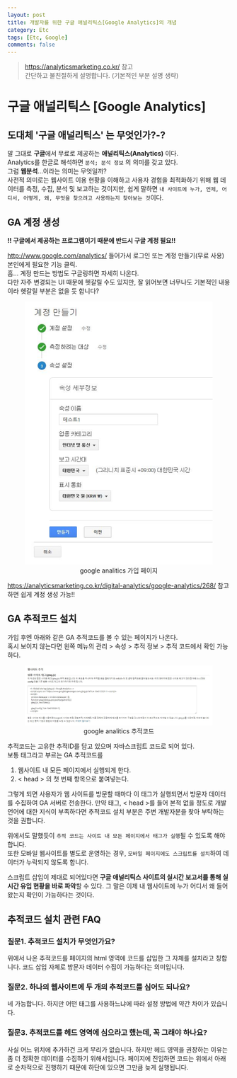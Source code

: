 ```yaml
---
layout: post
title: 개발자를 위한 구글 애널리틱스[Google Analytics]의 개념
category: Etc
tags: [Etc, Google]
comments: false
---
```

> <https://analyticsmarketing.co.kr/> 참고  
> 간단하고 불친절하게 설명합니다. (기본적인 부분 설명 생략)

# 구글 애널리틱스 [Google Analytics]

## 도대체 '구글 애널리틱스' 는 무엇인가?-?

말 그대로 **구글**에서 무료로 제공하는 **애널리틱스(Analytics)** 이다.  
Analytics를 한글로 해석하면 `분석; 분석 정보` 의 의미를 갖고 있다.  
그럼 **웹분석**...이라는 의미는 무엇일까?  
사전적 의미로는 웹사이트 이용 현황을 이해하고 사용자 경험을 최적화하기 위해 웹 데이터를 측정, 수집, 분석 및 보고하는 것이지만, 쉽게 말하면 `내 사이트에 누가, 언제, 어디서, 어떻게, 왜, 무엇을 찾으려고 사용하는지 찾아보는 것`이다.

## GA 계정 생성

**!! 구글에서 제공하는 프로그램이기 때문에 반드시 구글 계정 필요!!**

<http://www.google.com/analytics/> 들어가서 로그인 또는 계정 만들기(무료 사용) 본인에게 필요한 기능 클릭.  
흠... 계정 만드는 방법도 구글링하면 자세히 나온다.  
다만 자주 변경되는 UI 때문에 헷갈릴 수도 있지만, 잘 읽어보면 너무나도 기본적인 내용이라 헷갈릴 부분은 없을 듯 합니다?  

<center>
<figure>
<img src="/assets/post-img/etc/google-analitics-join.jpg" alt="">
<figcaption>google analitics 가입 페이지</figcaption>
</figure>
</center>
  
<https://analyticsmarketing.co.kr/digital-analytics/google-analytics/268/> 참고 하면 쉽게 계정 생성 가능!!

## GA 추적코드 설치

가입 후엔 아래와 같은 GA 추적코드를 볼 수 있는 페이지가 나온다.  
혹시 보이지 않는다면 왼쪽 메뉴의 관리 > 속성 > 추적 정보 > 추적 코드에서 확인 가능하다.

<center>
<figure>
<img src="/assets/post-img/etc/google-analitics-code.jpg" alt="">
<figcaption>google analitics 추적코드</figcaption>
</figure>
</center>

추적코드는 고유한 추적ID를 담고 있으며 자바스크립트 코드로 되어 있다.  
보통 태그라고 부르는 GA 추적코드를 

1. 웹사이트 내 모든 페이지에서 실행되게 한다.
2. < head > 의 첫 번째 항목으로 붙여넣는다.

그렇게 되면 사용자가 웹 사이트를 방문할 때마다 이 태그가 실행되면서 방문자 데이터를 수집하여 GA 서버로 전송한다.
만약 태그, < head >를 들어 본적 없을 정도로 개발 언어에 대한 지식이 부족하다면 추적코드 설치 부분은 주변 개발자분을 찾아 부탁하는 것을 권합니다.  

위에서도 말했듯이 `추적 코드는 사이트 내 모든 페이지에서 태그가 실행`될 수 있도록 해야합니다.  
또한 모바일 웹사이트를 별도로 운영하는 경우, `모바일 페이지에도 스크립트를 설치`하여 데이터가 누락되지 않도록 합니다.  
  
스크립트 삽입이 제대로 되어있다면 **구글 애널리틱스 사이트의 실시간 보고서를 통해 실시간 유입 현황을 바로 파악**할 수 있다.
그 말은 이제 내 웹사이트에 누가 어디서 왜 들어왔는지 확인이 가능하다는 것이다.

## 추적코드 설치 관련 FAQ

### 질문1. 추적코드 설치가 무엇인가요?

위에서 나온 추적코드를 페이지의 html 영역에 코드를 삽입한 그 자체를 설치라고 칭합니다. 코드 삽입 자체로 방문자 데이터 수집이 가능하다는 의미입니다. 

### 질문2. 하나의 웹사이트에 두 개의 추적코드를 심어도 되나요?

네 가능합니다. 하지만 어떤 태그를 사용하느냐에 따라 설정 방법에 약간 차이가 있습니다. 

### 질문3. 추적코드를 헤드 영역에 심으라고 했는데, 꼭 그래야 하나요?

사실 어느 위치에 추가하건 크게 무리가 없습니다. 하지만 헤드 영역을 권장하는 이유는 좀 더 정확한 데이터를 수집하기 위해서입니다. 페이지에 진입하면 코드는 위에서 아래로 순차적으로 진행하기 때문에 하단에 있으면 그만큼 늦게 실행됩니다.
